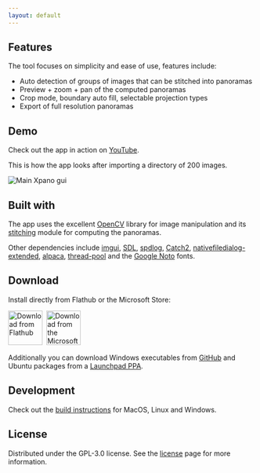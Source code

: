 ```yaml
---
layout: default
---
```


## Features

The tool focuses on simplicity and ease of use, features include:

- Auto detection of groups of images that can be stitched into panoramas
- Preview + zoom + pan of the computed panoramas
- Crop mode, boundary auto fill, selectable projection types
- Export of full resolution panoramas

## Demo

Check out the app in action on [YouTube](https://youtu.be/MyiTC3i1hK0).

This is how the app looks after importing a directory of 200 images.

![Main Xpano gui](https://raw.githubusercontent.com/krupkat/xpano/main/misc/screenshots/xpano.jpg)

## Built with

The app uses the excellent [OpenCV](https://opencv.org/) library for image manipulation and its [stitching](https://docs.opencv.org/4.x/d1/d46/group__stitching.html) module for computing the panoramas.

Other dependencies include [imgui](https://github.com/ocornut/imgui), [SDL](https://github.com/libsdl-org/SDL), [spdlog](https://github.com/gabime/spdlog/), [Catch2](https://github.com/catchorg/Catch2), [nativefiledialog-extended](https://github.com/btzy/nativefiledialog-extended), [alpaca](https://github.com/p-ranav/alpaca), [thread-pool](https://github.com/bshoshany/thread-pool) and the [Google Noto](https://fonts.google.com/noto) fonts.

## Download

Install directly from Flathub or the Microsoft Store:

<a href='https://flathub.org/apps/details/cz.krupkat.Xpano'><img height='70' alt='Download from Flathub' src='https://flathub.org/assets/badges/flathub-badge-en.png'/></a>&nbsp;&nbsp;<a href='https://apps.microsoft.com/store/detail/9PGQ5X33L0SC?launch=true&mode=full'><img height='70' alt='Download from the Microsoft Store' src='https://get.microsoft.com/images/en-US%20dark.svg'/></a>

Additionally you can download Windows executables from [GitHub](https://github.com/krupkat/xpano/releases) and Ubuntu packages from a [Launchpad PPA](https://launchpad.net/~krupkat/+archive/ubuntu/code).

## Development

Check out the [build instructions](https://github.com/krupkat/xpano#development) for MacOS, Linux and Windows.

## License

Distributed under the GPL-3.0 license. See the [license](https://github.com/krupkat/xpano/blob/main/LICENSE) page for more information.
